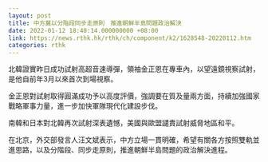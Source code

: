 ```yaml
---
layout: post
title: 中方冀以分階段同步走原則　推進朝鮮半島問題政治解決
date: 2022-01-12 18:40:14.000000000 +08:00
link: https://news.rthk.hk/rthk/ch/component/k2/1628548-20220112.htm
categories: rthk
---
```


北韓證實昨日成功試射高超音速導彈，領袖金正恩在專車內，以望遠鏡視察試射，是他自前年3月以來首次到場視察。

金正恩對試射取得圓滿成功予以高度評價，強調要在質及量兩方面，持續加強國家戰略軍事力量，進一步加快軍隊現代化建設步伐。

南韓和日本對北韓再次試射深表遺憾，美國與歐盟譴責試射威脅地區和平。

在北京，外交部發言人汪文斌表示，中方立場一貫明確，希望有關各方按照雙軌並進思路，以及分階段、同步走原則，推進朝鮮半島問題的政治解決進程。
